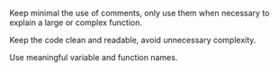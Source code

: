 Keep minimal the use of comments, only use them when necessary to explain a large or complex function.

Keep the code clean and readable, avoid unnecessary complexity.

Use meaningful variable and function names.

